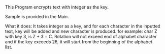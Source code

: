 This Program encrypts text with integer as the key.

Sample is provided in the Main.

What it does:
It takes integer as a key, and for each character in the inputted text, key will be added and new character is produced. 
for example: char Z with key 3, is Z + 3 = C. Rotation will not exceed end of alphabet character and if the key exceeds 26, it will start from the beginning of the alphabet list. 
